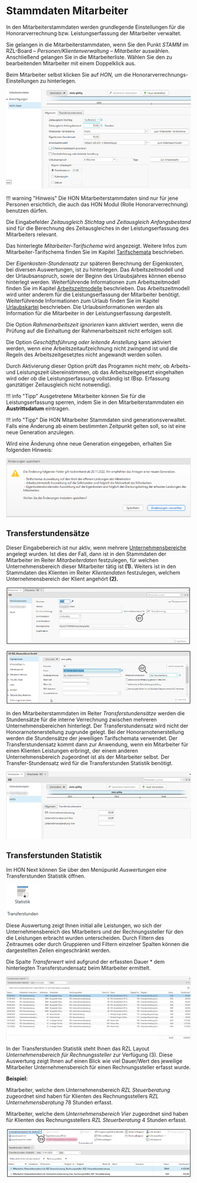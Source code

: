 # Stammdaten Mitarbeiter

In den Mitarbeiterstammdaten werden grundlegende Einstellungen für die
Honorarverrechnung bzw. Leistungserfassung der Mitarbeiter verwaltet.

Sie gelangen in die Mitarbeiterstammdaten, wenn Sie den Punkt *STAMM* im
RZL-Board *– Personen/Klientenverwaltung – Mitarbeiter* auswählen.
Anschließend gelangen Sie in die Mitarbeiterliste. Wählen Sie den zu
bearbeitenden Mitarbeiter mit einem Doppelklick aus.

Beim Mitarbeiter selbst klicken Sie auf *HON,* um die
Honorarverrechnungs-Einstellungen zu hinterlegen.

![](img/image408.png)

!!! warning "Hinweis"
    Die HON Mitarbeiterstammdaten sind nur für jene Personen ersichtlich,
    die auch das HON Modul (Rolle Honorarverrechnung) benutzen dürfen.

Die Eingabefelder *Zeitausgleich Stichtag* und *Zeitausgleich
Anfangsbestand* sind für die Berechnung des Zeitausgleiches in der
Leistungserfassung des Mitarbeiters relevant.

Das hinterlegte *Mitarbeiter-Tarifschema* wird angezeigt. Weitere Infos
zum Mitarbeiter-Tarifschema finden Sie im Kapitel [Tarifschemata](/HONNext/Stammdaten%20HON%20Next/Tarifschemata) beschrieben.

Der *Eigenkosten-Stundensatz* zur späteren Berechnung der Eigenkosten,
bei diversen Auswertungen, ist zu hinterlegen. Das Arbeitszeitmodell und
der Urlaubsanspruch, sowie der Beginn des Urlaubsjahres können ebenso
hinterlegt werden. Weiterführende Informationen zum Arbeitszeitmodell
finden Sie im Kapitel [Arbeitszeitmodelle](/HONNext/Stammdaten%20HON%20Next/Arbeitszeitmodelle)
beschrieben. Das Arbeitszeitmodell wird unter anderem für die
Leistungserfassung der Mitarbeiter benötigt. Weiterführende
Informationen zum Urlaub finden Sie im Kapitel [Urlaubskartei](/HONNext/Mitarbeiterübersicht/Urlaubskartei) beschrieben. Die Urlaubsinformationen werden als
Information für die Mitarbeiter in der Leistungserfassung dargestellt.

Die Option *Rahmenarbeitszeit ignorieren* kann aktiviert werden, wenn die Prüfung auf die Einhaltung der Rahmenarbeitszeit nicht erfolgen soll.

Die Option *Geschäftsführung oder leitende Anstellung* kann aktiviert
werden, wenn eine Arbeitszeitaufzeichnung nicht zwingend ist und die
Regeln des Arbeitszeitgesetztes nicht angewandt werden sollen.

Durch Aktivierung dieser Option prüft das Programm nicht mehr, ob
Arbeits- und Leistungszeit übereinstimmen, ob das Arbeitszeitgesetzt
eingehalten wird oder ob die Leistungserfassung vollständig ist (Bsp.
Erfassung ganztätiger Zeitausgleich nicht notwendig).

!!! info "Tipp"
    Ausgetretene Mitarbeiter können Sie für die Leistungserfassung sperren,
    indem Sie in den Mitarbeiterstammdaten ein **Austrittsdatum** eintragen.

!!! info "Tipp"
    Die HON Mitarbeiter Stammdaten sind generationsverwaltet. Falls eine
    Änderung ab einem bestimmten Zeitpunkt gelten soll, so ist eine neue
    Generation anzulegen.

Wird eine Änderung ohne neue Generation eingegeben, erhalten Sie
folgenden Hinweis:

![](<img/image105.png>)

## Transferstundensätze

Dieser Eingabebereich ist nur aktiv, wenn mehrere [Unternehmensbereiche](/HONNext/Unternehmensbereiche)
angelegt wurden. Ist dies der Fall, dann ist in den Stammdaten der Mitarbeiter im Reiter
*Mitarbeiterdaten* festzulegen, für welchen Unternehmensbereich dieser
Mitarbeiter tätig ist **(1).** Weiters ist in den Stammdaten des
Klienten im Reiter *Klientendaten* festzulegen, welchem
Unternehmensbereich der Klient angehört **(2).**


![](<img/image106.png>)


![](<img/image108.png>)

In den Mitarbeiterstammdaten im Reiter *Transferstundensätze* werden die
Stundensätze für die interne Verrechnung zwischen mehreren
Unternehmensbereichen hinterlegt. Der Transferstundensatz wird nicht der
Honorarnotenerstellung zugrunde gelegt. Bei der Honorarnotenerstellung
werden die Stundensätze der jeweiligen Tarifschemata verwendet. Der
Transferstundensatz kommt dann zur Anwendung, wenn ein Mitarbeiter für
einen Klienten Leistungen erbringt, der einem anderen
Unternehmensbereich zugeordnet ist als der Mitarbeiter selbst. Der
Transfer-Stundensatz wird für die Transferstunden Statistik benötigt.


![](<img/image109.png>)

## Transferstunden Statistik

Im HON Next können Sie über den Menüpunkt *Auswertungen* eine
Transferstunden Statistik öffnen.


![](<img/image110.png>)

Diese Auswertung zeigt Ihnen initial alle Leistungen, wo sich der
Unternehmensbereich des Mitarbeiters und der Rechnungssteller für den
die Leistungen erbracht wurden unterscheiden. Durch Filtern des
Zeitraumes oder durch Gruppieren und Filtern einzelner Spalten können
die dargestellten Zeilen eingeschränkt werden.

Die Spalte *Transferwert* wird aufgrund der erfassten Dauer \* dem
hinterlegten Transferstundensatz beim Mitarbeiter ermittelt.


![](<img/image111.png>)

In der Transferstunden Statistik steht Ihnen das RZL Layout
*Unternehmensbereich für Rechnungssteller* zur Verfügung (3). Diese
Auswertung zeigt Ihnen auf einen Blick wie viel Dauer/Wert des jeweilige
Mitarbeiter Unternehmensbereich für einen Rechnungssteller erfasst
wurde.

**Beispiel:**

Mitarbeiter, welche dem Unternehmensbereich *RZL Steuerberatung*
zugeordnet sind haben für Klienten des Rechnungsstellers *RZL
Unternehmensberatung* 78 Stunden erfasst.

Mitarbeiter, welche dem *Unternehmensbereich Vier* zugeordnet sind haben
für Klienten des Rechnungsstellers *RZL Steuerberatung* 4 Stunden
erfasst.


![](<img/image112.png>)

